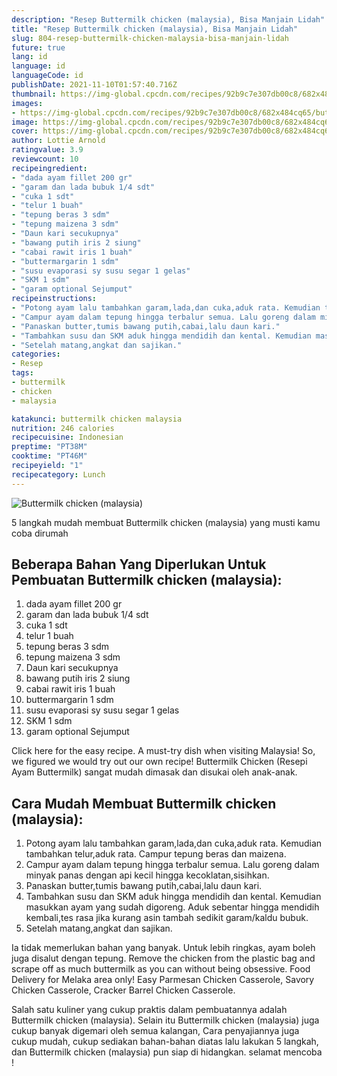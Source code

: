 ```yaml
---
description: "Resep Buttermilk chicken (malaysia), Bisa Manjain Lidah"
title: "Resep Buttermilk chicken (malaysia), Bisa Manjain Lidah"
slug: 804-resep-buttermilk-chicken-malaysia-bisa-manjain-lidah
future: true
lang: id
language: id
languageCode: id
publishDate: 2021-11-10T01:57:40.716Z 
thumbnail: https://img-global.cpcdn.com/recipes/92b9c7e307db00c8/682x484cq65/buttermilk-chicken-malaysia-foto-resep-utama.png
images:
- https://img-global.cpcdn.com/recipes/92b9c7e307db00c8/682x484cq65/buttermilk-chicken-malaysia-foto-resep-utama.png
image: https://img-global.cpcdn.com/recipes/92b9c7e307db00c8/682x484cq65/buttermilk-chicken-malaysia-foto-resep-utama.png
cover: https://img-global.cpcdn.com/recipes/92b9c7e307db00c8/682x484cq65/buttermilk-chicken-malaysia-foto-resep-utama.png
author: Lottie Arnold
ratingvalue: 3.9
reviewcount: 10
recipeingredient:
- "dada ayam fillet 200 gr"
- "garam dan lada bubuk 1/4 sdt"
- "cuka 1 sdt"
- "telur 1 buah"
- "tepung beras 3 sdm"
- "tepung maizena 3 sdm"
- "Daun kari secukupnya"
- "bawang putih iris 2 siung"
- "cabai rawit iris 1 buah"
- "buttermargarin 1 sdm"
- "susu evaporasi sy susu segar 1 gelas"
- "SKM 1 sdm"
- "garam optional Sejumput"
recipeinstructions:
- "Potong ayam lalu tambahkan garam,lada,dan cuka,aduk rata. Kemudian tambahkan telur,aduk rata. Campur tepung beras dan maizena."
- "Campur ayam dalam tepung hingga terbalur semua. Lalu goreng dalam minyak panas dengan api kecil hingga kecoklatan,sisihkan."
- "Panaskan butter,tumis bawang putih,cabai,lalu daun kari."
- "Tambahkan susu dan SKM aduk hingga mendidih dan kental. Kemudian masukkan ayam yang sudah digoreng. Aduk sebentar hingga mendidih kembali,tes rasa jika kurang asin tambah sedikit garam/kaldu bubuk."
- "Setelah matang,angkat dan sajikan."
categories:
- Resep
tags:
- buttermilk
- chicken
- malaysia

katakunci: buttermilk chicken malaysia 
nutrition: 246 calories
recipecuisine: Indonesian
preptime: "PT38M"
cooktime: "PT46M"
recipeyield: "1"
recipecategory: Lunch
---
```



![Buttermilk chicken (malaysia)](https://img-global.cpcdn.com/recipes/92b9c7e307db00c8/682x484cq65/buttermilk-chicken-malaysia-foto-resep-utama.png)

5 langkah mudah membuat  Buttermilk chicken (malaysia) yang musti kamu coba dirumah

<!--inarticleads1-->

## Beberapa Bahan Yang Diperlukan Untuk Pembuatan Buttermilk chicken (malaysia):

1. dada ayam fillet 200 gr
1. garam dan lada bubuk 1/4 sdt
1. cuka 1 sdt
1. telur 1 buah
1. tepung beras 3 sdm
1. tepung maizena 3 sdm
1. Daun kari secukupnya
1. bawang putih iris 2 siung
1. cabai rawit iris 1 buah
1. buttermargarin 1 sdm
1. susu evaporasi sy susu segar 1 gelas
1. SKM 1 sdm
1. garam optional Sejumput

Click here for the easy recipe. A must-try dish when visiting Malaysia! So, we figured we would try out our own recipe! Buttermilk Chicken (Resepi Ayam Buttermilk) sangat mudah dimasak dan disukai oleh anak-anak. 

<!--inarticleads2-->

## Cara Mudah Membuat Buttermilk chicken (malaysia):

1. Potong ayam lalu tambahkan garam,lada,dan cuka,aduk rata. Kemudian tambahkan telur,aduk rata. Campur tepung beras dan maizena.
1. Campur ayam dalam tepung hingga terbalur semua. Lalu goreng dalam minyak panas dengan api kecil hingga kecoklatan,sisihkan.
1. Panaskan butter,tumis bawang putih,cabai,lalu daun kari.
1. Tambahkan susu dan SKM aduk hingga mendidih dan kental. Kemudian masukkan ayam yang sudah digoreng. Aduk sebentar hingga mendidih kembali,tes rasa jika kurang asin tambah sedikit garam/kaldu bubuk.
1. Setelah matang,angkat dan sajikan.


Ia tidak memerlukan bahan yang banyak. Untuk lebih ringkas, ayam boleh juga disalut dengan tepung. Remove the chicken from the plastic bag and scrape off as much buttermilk as you can without being obsessive. Food Delivery for Melaka area only! Easy Parmesan Chicken Casserole, Savory Chicken Casserole, Cracker Barrel Chicken Casserole. 

Salah satu kuliner yang cukup praktis dalam pembuatannya adalah  Buttermilk chicken (malaysia). Selain itu  Buttermilk chicken (malaysia)  juga cukup banyak digemari oleh semua kalangan, Cara penyajiannya juga cukup mudah, cukup sediakan bahan-bahan diatas lalu lakukan 5 langkah, dan  Buttermilk chicken (malaysia)  pun siap di hidangkan. selamat mencoba !
